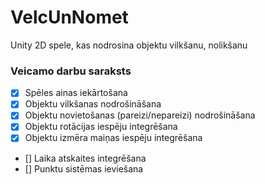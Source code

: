 # VelcUnNomet
Unity 2D spele, kas nodrosina objektu vilkšanu, nolikšanu

### Veicamo darbu saraksts
- [x] Spēles ainas iekārtošana
- [x] Objektu vilkšanas nodrošināšana
- [x] Objektu novietošanas (pareizi/nepareizi) nodrošināšana
- [x] Objektu rotācijas iespēju integrēšana
- [x] Objektu izmēra maiņas iespēju integrēšana
- [] Laika atskaites integrēšana
- [] Punktu sistēmas ieviešana

